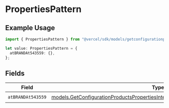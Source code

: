 # PropertiesPattern

## Example Usage

```typescript
import { PropertiesPattern } from "@vercel/sdk/models/getconfigurationproductsop.js";

let value: PropertiesPattern = {
  atBRANDAt543559: {},
};
```

## Fields

| Field                                                                                                                                                                    | Type                                                                                                                                                                     | Required                                                                                                                                                                 | Description                                                                                                                                                              |
| ------------------------------------------------------------------------------------------------------------------------------------------------------------------------ | ------------------------------------------------------------------------------------------------------------------------------------------------------------------------ | ------------------------------------------------------------------------------------------------------------------------------------------------------------------------ | ------------------------------------------------------------------------------------------------------------------------------------------------------------------------ |
| `atBRANDAt543559`                                                                                                                                                        | [models.GetConfigurationProductsPropertiesIntegrationsResponse200AtBRANDAt543559](../models/getconfigurationproductspropertiesintegrationsresponse200atbrandat543559.md) | :heavy_check_mark:                                                                                                                                                       | N/A                                                                                                                                                                      |